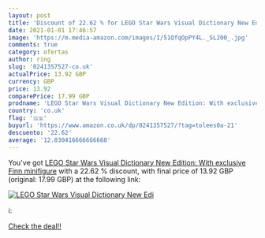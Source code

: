 ```yaml
---
layout: post
title: 'Discount of 22.62 % for LEGO Star Wars Visual Dictionary New Edi'
date: 2021-01-01 17:46:57
image: 'https://m.media-amazon.com/images/I/51QfqOpPY4L._SL200_.jpg'
comments: true
category: ofertas
author: ring
slug: '0241357527-co.uk'
actualPrice: 13.92 GBP
currency: GBP
price: 13.92
comparePrice: 17.99 GBP
prodname: 'LEGO Star Wars Visual Dictionary New Edition: With exclusive Finn minifigure'
country: 'co.uk'
flag: '🇬🇧'
buyurl: 'https://www.amazon.co.uk/dp/0241357527/?tag=tolees0a-21'
descuento: '22.62'
average: '12.830416666666668'
---
```


You've got [LEGO Star Wars Visual Dictionary New Edition: With exclusive Finn minifigure](https://www.amazon.co.uk/dp/0241357527/?tag=tolees0a-21) with a  22.62 % discount, with final price of 13.92 GBP (original: 17.99 GBP) at the following link:

[![LEGO Star Wars Visual Dictionary New Edi](https://m.media-amazon.com/images/I/51QfqOpPY4L._SL200_.jpg)](https://www.amazon.co.uk/dp/0241357527/?tag=tolees0a-21)

ℹ️:


[Check the deal!!](https://www.amazon.co.uk/dp/0241357527/?tag=tolees0a-21)
